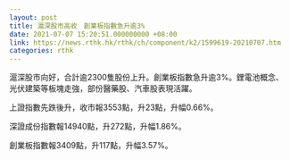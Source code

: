 ```yaml
---
layout: post
title: 滬深股市高收　創業板指數急升逾3%
date: 2021-07-07 15:20:51.000000000 +08:00
link: https://news.rthk.hk/rthk/ch/component/k2/1599619-20210707.htm
categories: rthk
---
```


滬深股市向好，合計逾2300隻股份上升。創業板指數急升逾3%。鋰電池概念、光伏建築等板塊走強，部份醫藥股、汽車股表現活躍。

上證指數先跌後升，收市報3553點，升23點，升幅0.66%。

深證成份指數報14940點，升272點，升幅1.86%。

創業板指數報3409點，升117點，升幅3.57%。
